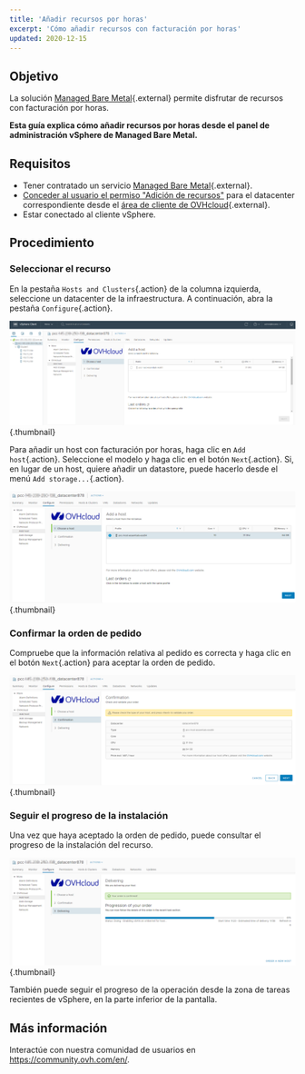 ```yaml
---
title: 'Añadir recursos por horas'
excerpt: 'Cómo añadir recursos con facturación por horas'
updated: 2020-12-15
---
```



## Objetivo

La solución [Managed Bare Metal](https://www.ovhcloud.com/es-es/managed-bare-metal/){.external} permite disfrutar de recursos con facturación por horas.

**Esta guía explica cómo añadir recursos por horas desde el panel de administración vSphere de Managed Bare Metal.**

## Requisitos

* Tener contratado un servicio [Managed Bare Metal](https://www.ovhcloud.com/es-es/managed-bare-metal/){.external}.
* [Conceder al usuario el permiso "Adición de recursos"](/pages/bare_metal_cloud/managed_bare_metal/change-user-rights) para el datacenter correspondiente desde el [área de cliente de OVHcloud](https://www.ovh.com/auth/?action=gotomanager&from=https://www.ovh.es/&ovhSubsidiary=es){.external}.
* Estar conectado al cliente vSphere.

## Procedimiento

### Seleccionar el recurso

En la pestaña `Hosts and Clusters`{.action} de la columna izquierda, seleccione un datacenter de la infraestructura. A continuación, abra la pestaña `Configure`{.action}.

![Añadir un host](images/addhost_ess_01.png){.thumbnail}

Para añadir un host con facturación por horas, haga clic en `Add host`{.action}. Seleccione el modelo y haga clic en el botón `Next`{.action}. Si, en lugar de un host, quiere añadir un datastore, puede hacerlo desde el menú `Add storage...`{.action}.

![Añadir un host](images/addhost_ess_02.png){.thumbnail}


### Confirmar la orden de pedido

Compruebe que la información relativa al pedido es correcta y haga clic en el botón `Next`{.action} para aceptar la orden de pedido.

![confirmar orden de pedido](images/addhost_ess_03.png){.thumbnail}

### Seguir el progreso de la instalación

Una vez que haya aceptado la orden de pedido, puede consultar el progreso de la instalación del recurso.

![progreso instalacion](images/addhost_ess_04.png){.thumbnail}

También puede seguir el progreso de la operación desde la zona de tareas recientes de vSphere, en la parte inferior de la pantalla.


## Más información

Interactúe con nuestra comunidad de usuarios en <https://community.ovh.com/en/>.